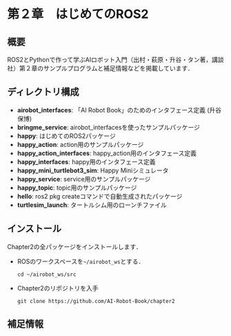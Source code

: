 # 第２章　はじめてのROS2
## 概要
ROS2とPythonで作って学ぶAIロボット入門（出村・萩原・升谷・タン著，講談社）第２章のサンプルプログラムと補足情報などを掲載しています．

## ディレクトリ構成
- **airobot_interfaces**: 「AI Robot Book」のためのインタフェース定義 (升谷 保博) 
- **bringme_service**: airobot_interfacesを使ったサンプルパッケージ 
- **happy**: はじめてのROS2パッケージ 
- **happy_action**: action用のサンプルパッケージ 
- **happy_action_interfaces**: happy_action用のインタフェース定義 
- **happy_interfaces**: happy用のインタフェース定義 
- **happy_mini_turtlebot3_sim**: Happy Miniシミュレータ
- **happy_service**: service用のサンプルパッケージ 
- **happy_topic**: topic用のサンプルパッケージ
- **hello**: ros2 pkg createコマンドで自動生成されたパッケージ 
- **turtlesim_launch**: タートルシム用のローンチファイル 

## インストール
Chapter2の全パッケージをインストールします．
- ROSのワークスペースを`~/airobot_ws`とする．
  ```
  cd ~/airobot_ws/src
  ```

- Chapter2のリポジトリを入手
  ```
  git clone https://github.com/AI-Robot-Book/chapter2
  ```

## 補足情報
